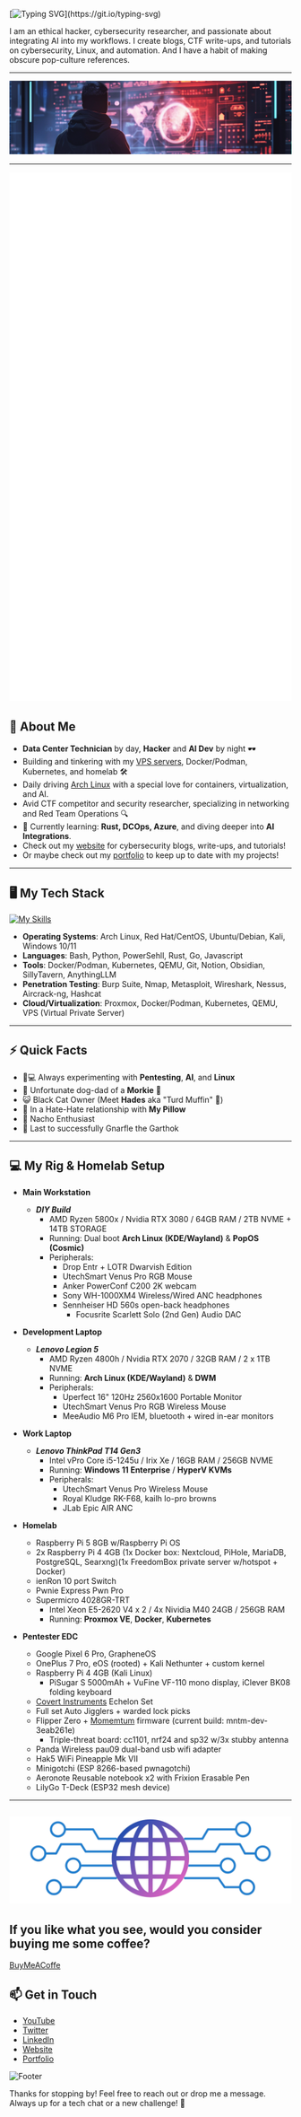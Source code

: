 [![Typing SVG](https://readme-typing-svg.demolab.com?font=Fira+Code&weight=450&size=22&duration=4000&pause=10&color=459EB5&center=true&vCenter=true&multiline=true&width=800&height=100&lines=%F0%9F%91%8B+Hey%2C+my+name's+Angel%2C+but+you+can;call+me+by+my+handle%2C+CypherOxide!)](https://git.io/typing-svg)


I am an ethical hacker, cybersecurity researcher, and passionate about integrating AI into my workflows. I create blogs, CTF write-ups, and tutorials on cybersecurity, Linux, and automation. And I have a habit of making obscure pop-culture references.

---

![Banner](Banner.png)

---
![Metrics](github-metrics.svg)
## 🚀 About Me
- **Data Center Technician** by day, **Hacker** and **AI Dev** by night 🕶️
- Building and tinkering with my [VPS servers](https://hostinger.com/?REFERRALCODE=1ANGELSANTI16), Docker/Podman, Kubernetes, and homelab 🛠️
- Daily driving [Arch Linux](https://archlinux.org/) with a special love for containers, virtualization, and AI.
- Avid CTF competitor and security researcher, specializing in networking and Red Team Operations 🔍
- 🧠 Currently learning: **Rust, DCOps, Azure**, and diving deeper into **AI Integrations**.
- Check out my [website](https://www.hopeintsys.com) for cybersecurity blogs, write-ups, and tutorials!
- Or maybe check out my [portfolio](https://angelsantiago.me) to keep up to date with my projects!

---
## 🖥️ My Tech Stack


[![My Skills](https://skillicons.dev/icons?i=py,js,ts,html,css,bash,powershell,azure,aws,kubernetes,arch,kali,redhat,cmake,notion,obsidian,git,github,go,mongodb,postgres,nodejs,raspberrypi,replit,rust,tensorflow,pytorch,ubuntu,vscode,windows,wordpress&perline=13)](https://skillicons.dev)

- **Operating Systems**: Arch Linux, Red Hat/CentOS, Ubuntu/Debian, Kali, Windows 10/11
- **Languages**: Bash, Python, PowerSehll, Rust, Go, Javascript
- **Tools**: Docker/Podman, Kubernetes, QEMU, Git, Notion, Obsidian, SillyTavern, AnythingLLM
- **Penetration Testing**: Burp Suite, Nmap, Metasploit, Wireshark, Nessus, Aircrack-ng, Hashcat
- **Cloud/Virtualization**: Proxmox, Docker/Podman, Kubernetes, QEMU, VPS (Virtual Private Server)

---

## ⚡ Quick Facts
- 🤖💻 Always experimenting with **Pentesting**, **AI**, and **Linux**
- 🐺 Unfortunate dog-dad of a **Morkie** 🐾
- 😺 Black Cat Owner (Meet **Hades** aka "Turd Muffin" 🖤)
- 🛌 In a Hate-Hate relationship with **My Pillow**
- 🧀 Nacho Enthusiast
- 👾 Last to successfully Gnarfle the Garthok
---

## 💻 My Rig & Homelab Setup

- **Main Workstation**
  - ***DIY Build***
    - AMD Ryzen 5800x / Nvidia RTX 3080 / 64GB RAM / 2TB NVME + 14TB STORAGE
    - Running: Dual boot **Arch Linux (KDE/Wayland)** & **PopOS (Cosmic)**
    - Peripherals:
      - Drop Entr + LOTR Dwarvish Edition
      - UtechSmart Venus Pro RGB Mouse
      - Anker PowerConf C200 2K webcam
      - Sony WH-1000XM4 Wireless/Wired ANC headphones
      - Sennheiser HD 560s open-back headphones
        - Focusrite Scarlett Solo (2nd Gen) Audio DAC 

- **Development Laptop**
  - ***Lenovo Legion 5***
    - AMD Ryzen 4800h / Nvidia RTX 2070 / 32GB RAM / 2 x 1TB NVME
    - Running:  **Arch Linux (KDE/Wayland)** & **DWM**
    - Peripherals:
      - Uperfect 16" 120Hz 2560x1600 Portable Monitor
      - UtechSmart Venus Pro RGB Wireless Mouse
      - MeeAudio M6 Pro IEM, bluetooth + wired in-ear monitors

- **Work Laptop**
  - ***Lenovo ThinkPad T14 Gen3***
    - Intel vPro Core i5-1245u / Irix Xe / 16GB RAM / 256GB NVME
    - Running: **Windows 11 Enterprise** / **HyperV KVMs**
    - Peripherals:
      - UtechSmart Venus Pro Wireless Mouse
      - Royal Kludge RK-F68, kailh lo-pro browns
      - JLab Epic AIR ANC

- **Homelab**
  - Raspberry Pi 5 8GB w/Raspberry Pi OS
  - 2x Raspberry Pi 4 4GB (1x Docker box: Nextcloud, PiHole, MariaDB, PostgreSQL, Searxng)(1x FreedomBox private server w/hotspot + Docker)
  - ienRon 10 port Switch
  - Pwnie Express Pwn Pro
  - Supermicro 4028GR-TRT
    - Intel Xeon E5-2620 V4 x 2 / 4x Nividia M40 24GB / 256GB RAM
    - Running: **Proxmox VE**, **Docker**, **Kubernetes**

- **Pentester EDC**
  - Google Pixel 6 Pro, GrapheneOS
  - OnePlus 7 Pro, eOS (rooted) + Kali Nethunter + custom kernel
  - Raspberry Pi 4 4GB (Kali Linux) 
    - PiSugar S 5000mAh + VuFine VF-110 mono display, iClever BK08 folding keyboard
  - [Covert Instruments](https://covertinstruments.com/) Echelon Set
  - Full set Auto Jigglers + warded lock picks
  - Flipper Zero + [Momemtum](https://momentum-fw.dev/) firmware (current build: mntm-dev-3eab261e)
    - Triple-threat board: cc1101, nrf24 and sp32 w/3x stubby antenna
  - Panda Wireless pau09 dual-band usb wifi adapter
  - Hak5 WiFi Pineapple Mk VII
  - Minigotchi (ESP 8266-based pwnagotchi)
  - Aeronote Reusable notebook x2 with Frixion Erasable Pen
  - LilyGo T-Deck (ESP32 mesh device)

---
![logo](HOPE_Integrated_Systems_Logo-banner-crop.png)
---

## If you like what you see, would you consider buying me some coffee?
[BuyMeACoffe](https://buymeacoffee.com/cypheroxide)

## 📫 Get in Touch

- [YouTube](https://www.youtube.com/c/CypherOxide)
- [Twitter](https://twitter.com/CypherOxide)
- [LinkedIn](https://www.linkedin.com/in/angel-santiago/)
- [Website](https://www.hopeintsys.com)
- [Portfolio](https://angelsantiago.me)


![Footer](footer.png)

Thanks for stopping by! Feel free to reach out or drop me a message. Always up for a tech chat or a new challenge! 💬
